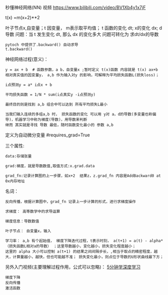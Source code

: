 
秒懂神经网络(NN)  视频
https://www.bilibili.com/video/BV1Xb4y1x7jF

t(x) =m(x+2)**2


叶子节点x,自变量；t 因变量， m表示取平均值；
    t 函数的变化 dt; x的变化 dx;
    d 导数
    问题：当 t 发生变化 dt, 那么 dx 的变化多大
    问题可转化为 求dt/dx的导数
    
    pytoch 中提供了.backward() 自动求导
    t.backward()
    

神经网络过程(意义)：

    y = ax + b  # 函数参数，a b，自变量x ;暂时定义 t(x)函数 内容就是 t(x) ax+b
    相对真实值的因变量y， a,b 作为输入对y 的影响，可解释为平均损失函数L(损失loss)；
    
    i点预测y = a* i点x + b
    
    平均损失函数 = 1/N * sum(i点真实y -i点预测y)

    最终目的则是找到 a,b 组合中可以达到 所有平均损失L最小
    
    当我们输入连续的多组a,b 时， 损失函数的变化 可以用 y对 a，d的导数(多变量也称偏导)，机器学习中称为梯度(导数)，用导数来判断
    继而 其实就是寻找 导数 最低，随时函数变化最小的 参数 a,b
    
    

定义为自动微分变量  #requires_grad=True

 三个属性:
 
    data:存储张量
    
    grad:梯度，就是导数数值,取值方式:x.grad.data
    
    grad_fn:记录计算图的上一步骤，如x+2  结果z，z.grad_fn 内容是AddBackward0 at 0x内存地址
    
名词：

    反向传播，根据计算图中，grad_fn 记录上一步计算的形式，进行求梯度操作

    求梯度： 高等数学中的求导运算

    梯度信息：导数数值
    
    叶子节点： 自变量x，输入
    
    学习率： a,b 有个起始值， 梯度下降迭代过程，t表示时刻， a(t+1) = a(t) - alpha*（损失函数L相对a的导数） ；这里导数越小，变化越小，损失变化程度越小；
    这里的 alpha 大小可以控制 a(t+1) 的结果之间间隔步长，,相当于取点的精密程度，越大，计算量越小，越快，但也可能越不准； 损失变化最小，则点位于导数的U形状曲线最下方；
    
    
另外入门视频(主要理解过程作用，公式可以忽略)：
[5分钟学深度学习](https://space.bilibili.com/168709400/channel/seriesdetail?sid=2430388)

    梯度下降
    反向传播
    激活函数
